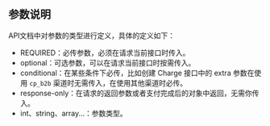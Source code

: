 ## 参数说明

API文档中对参数的类型进行定义，具体的定义如下：

- REQUIRED：必传参数，必须在请求当前接口时传入。
- optional：可选参数，可以在请求当前接口时按需传入。
- conditional：在某些条件下必传，比如创建 Charge 接口中的 extra 参数在使用 `cp_b2b` 渠道时无需传入，在使用其他渠道时必传。
- response-only：在请求的返回参数或者支付完成后的对象中返回，无需你传入。
- int、string、array...：参数类型。

